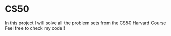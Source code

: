 # CS50
In this project I will solve all the problem sets from the CS50 Harvard Course
Feel free to check my code !
